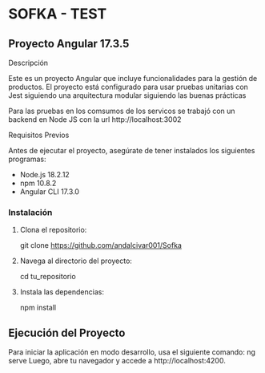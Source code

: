 # SOFKA - TEST

## Proyecto Angular 17.3.5

Descripción

Este es un proyecto Angular que incluye funcionalidades para la gestión de productos. El proyecto está configurado para usar pruebas unitarias con Jest siguiendo una arquitectura modular siguiendo las buenas prácticas

Para las pruebas en los comsumos de los servicos se trabajó con un backend en Node JS con la url
http://localhost:3002

Requisitos Previos

Antes de ejecutar el proyecto, asegúrate de tener instalados los siguientes programas:

- Node.js 18.2.12
- npm 10.8.2
- Angular CLI 17.3.0

### Instalación

1. Clona el repositorio:

   git clone https://github.com/andalcivar001/Sofka

2. Navega al directorio del proyecto:

   cd tu_repositorio

3. Instala las dependencias:

   npm install

## Ejecución del Proyecto

Para iniciar la aplicación en modo desarrollo, usa el siguiente comando: ng serve
Luego, abre tu navegador y accede a http://localhost:4200.
